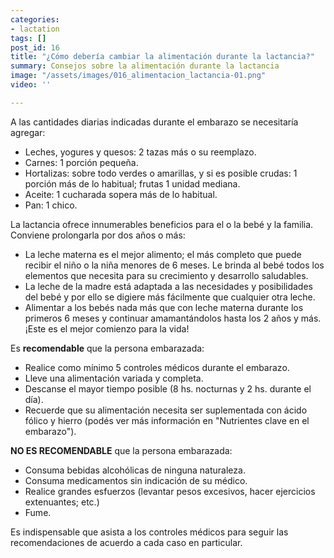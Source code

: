 ```yaml
---
categories:
- lactation
tags: []
post_id: 16
title: "¿Cómo debería cambiar la alimentación durante la lactancia?"
summary: Consejos sobre la alimentación durante la lactancia
image: "/assets/images/016_alimentacion_lactancia-01.png"
video: ''

---
```

A las cantidades diarias indicadas durante el embarazo se necesitaría agregar: 

* Leches, yogures y quesos: 2 tazas más o su reemplazo. 
* Carnes: 1 porción pequeña. 
* Hortalizas: sobre todo verdes o amarillas, y si es posible crudas: 1 porción más de lo habitual; frutas 1 unidad mediana. 
* Aceite: 1 cucharada sopera más de lo habitual. 
* Pan: 1 chico. 

La lactancia ofrece innumerables beneficios para el o la bebé y la familia. Conviene prolongarla por dos años o más: 

* La leche materna es el mejor alimento; el más completo que puede recibir el niño o la niña menores de 6 meses. Le brinda al bebé todos los elementos que necesita para su crecimiento y desarrollo saludables. 
* La leche de la madre está adaptada a las necesidades y posibilidades del bebé y por ello se digiere más fácilmente que cualquier otra leche. 
* Alimentar a los bebés nada más que con leche materna durante los primeros 6 meses y continuar amamantándolos hasta los 2 años y más. ¡Este es el mejor comienzo para la vida!  

Es **recomendable** que la persona embarazada: 

* Realice como mínimo 5 controles médicos durante el embarazo. 
* Lleve una alimentación variada y completa. 
* Descanse el mayor tiempo posible (8 hs. nocturnas y 2 hs. durante el día). 
* Recuerde que su alimentación necesita ser suplementada con ácido fólico y hierro (podés ver más información en "Nutrientes clave en el embarazo").

 **NO ES RECOMENDABLE** que la persona embarazada: 

* Consuma bebidas alcohólicas de ninguna naturaleza. 
* Consuma medicamentos sin indicación de su médico. 
* Realice grandes esfuerzos (levantar pesos excesivos, hacer ejercicios extenuantes; etc.) 
* Fume. 

Es indispensable que asista a los controles médicos para seguir las recomendaciones de acuerdo a cada caso en particular.